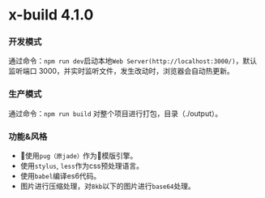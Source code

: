 # x-build 4.1.0

### 开发模式
通过命令：`npm run dev`启动本地`Web Server(http://localhost:3000/)`，默认监听端口 3000，并实时监听文件，发生改动时，浏览器会自动热更新。

### 生产模式
通过命令：`npm run build` 对整个项目进行打包，目录（./output）。

### 功能&风格
- 使用`pug（原jade）`作为模版引擎。
- 使用`stylus`, `less`作为css预处理语言。
- 使用`babel`编译es6代码。
- 图片进行压缩处理，对`8kb`以下的图片进行`base64`处理。